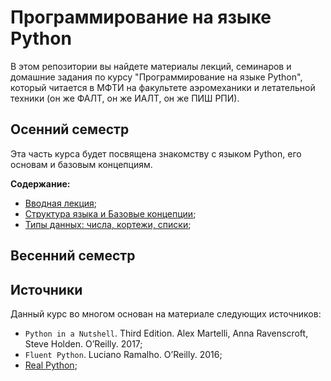 # Программирование на языке Python

В этом репозитории вы найдете материалы лекций, семинаров и домашние задания по курсу "Программирование на языке Python", который читается в МФТИ на факультете аэромеханики и летательной техники (он же ФАЛТ, он же ИАЛТ, он же ПИШ РПИ).

## Осенний семестр

Эта часть курса будет посвящена знакомству с языком Python, его основам и базовым концепциям. 

**Содержание:**

- [Вводная лекция](./lessons/lesson1/);
- [Структура языка и Базовые концепции](./lessons/lesson2/);
- [Типы данных: числа, кортежи, списки](./lessons/lesson3/); 

## Весенний семестр


## Источники

Данный курс во многом основан на материале следующих источников:

- `Python in a Nutshell`. Third Edition. Alex Martelli, Anna Ravenscroft, Steve Holden. O’Reilly. 2017;    
- `Fluent Python`. Luciano Ramalho. O’Reilly. 2016;    
- [Real Python](https://realpython.com/);
